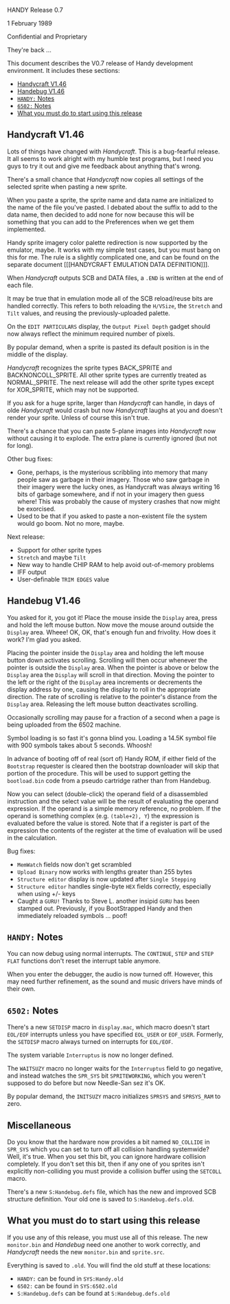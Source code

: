 HANDY Release 0.7

1 February 1989  

Confidential and Proprietary

They're back ...

This document describes the V0.7 release of Handy development environment. It includes these sections:

- [Handycraft V1.46](#handycraft-v146)
- [Handebug V1.46](#handebug-v146)
- [`HANDY:` Notes](#handy-notes)
- [`6502:` Notes](#6502-notes)
- [What you must do to start using this release](#what-you-must-do-to-start-using-this-release)

## Handycraft V1.46

Lots of things have changed with *Handycraft*. This is a bug-fearful release. It all seems to work alright with my humble test programs, but I need you guys to try it out and give me feedback about anything that's wrong.

There's a small chance that *Handycraft* now copies all settings of the selected sprite when pasting a new sprite.

When you paste a sprite, the sprite name and data name are initialized to the name of the file you've pasted. I debated about the suffix to add to the data name, then decided to add none for now because this will be something that you can add to the Preferences when we get them implemented.

Handy sprite imagery color palette redirection is now supported by the emulator, maybe. It works with my simple test cases, but you must bang on this for me. The rule is a slightly complicated one, and can be found on the separate document [[[HANDYCRAFT EMULATION DATA DEFINITION]]].

When *Handycraft* outputs SCB and DATA files, a `.END` is written at the end of each file.

It may be true that in emulation mode all of the SCB reload/reuse bits are handled correctly. This refers to both reloading the `H/VSize`, the `Stretch` and `Tilt` values, and reusing the previously-uploaded palette.

On the `EDIT PARTICULARS` display, the `Output Pixel Depth` gadget should now always reflect the minimum required number of pixels.

By popular demand, when a sprite is pasted its default position is in the middle of the display.

*Handycraft* recognizes the sprite types BACK_SPRITE and BACKNONCOLL_SPRITE. All other sprite types are currently treated as NORMAL_SPRITE. The next release will add the other sprite types except for XOR_SPRITE, which may not be supported.

If you ask for a huge sprite, larger than *Handycraft* can handle, in days of olde *Handycraft* would crash but now *Handycraft* laughs at you and doesn't render your sprite. Unless of course this isn't true.

There's a chance that you can paste 5-plane images into *Handycraft* now without causing it to explode. The extra plane is currently ignored (but not for long).

Other bug fixes:

- Gone, perhaps, is the mysterious scribbling into memory that many people saw as garbage in their imagery. Those who saw garbage in their imagery were the lucky ones, as Handycraft was always writing 16 bits of garbage somewhere, and if not in your imagery then guess where! This was probably the cause of mystery crashes that now might be exorcised.
- Used to be that if you asked to paste a non-existent file the system would go boom. Not no more, maybe.

Next release:

- Support for other sprite types
- `Stretch` and maybe `Tilt`
- New way to handle CHIP RAM to help avoid out-of-memory problems
- IFF output
- User-definable `TRIM EDGES` value

## Handebug V1.46

You asked for it, you got it! Place the mouse inside the `Display` area, press and hold the left mouse button. Now move the mouse around outside the `Display` area. Wheee! OK, OK, that's enough fun and frivolity. How does it work? I'm glad you asked.

Placing the pointer inside the `Display` area and holding the left mouse button down activates scrolling. Scrolling will then occur whenever the pointer is outside the `Display` area. When the pointer is above or below the `Display` area the `Display` will scroll in that direction. Moving the pointer to the left or the right of the `Display` area increments or decrements the display address by one, causing the display to roll in the appropriate direction. The rate of scrolling is relative to the pointer's distance from the `Display` area. Releasing the left mouse button deactivates scrolling.

Occasionally scrolling may pause for a fraction of a second when a page is being uploaded from the 6502 machine.

Symbol loading is so fast it's gonna blind you. Loading a 14.5K symbol file with 900 symbols takes about 5 seconds. Whoosh!

In advance of booting off of real (sort of) Handy ROM, if either field of the `Bootstrap` requester is cleared then the bootstrap downloader will skip that portion of the procedure. This will be used to support getting the `bootload.bin` code from a pseudo cartridge rather than from Handebug.

Now you can select (double-click) the operand field of a disassembled instruction and the select value will be the result of evaluating the operand expression. If the operand is a simple memory reference, no problem. If the operand is something complex (e.g. `(table+2), Y`) the expression is evaluated before the value is stored. Note that if a register is part of the expression the contents of the register at the time of evaluation will be used in the calculation.

Bug fixes:

- `MemWatch` fields now don't get scrambled
- `Upload Binary` now works with lengths greater than 255 bytes
- `Structure editor` display is now updated after `Single Stepping`
- `Structure editor` handles single-byte `HEX` fields correctly, especially when using +/- keys
- Caught a `GURU!` Thanks to Steve L. another insipid `GURU` has been stamped out. Previously, if you BootStrapped Handy and then immediately reloaded symbols ... poof!

## `HANDY:` Notes

You can now debug using normal interrupts. The `CONTINUE`, `STEP` and `STEP FLAT` functions don't reset the interrupt table anymore.

When you enter the debugger, the audio is now turned off. However, this may need further refinement, as the sound and music drivers have minds of their own.

## `6502:` Notes

There's a new `SETDISP` macro in `display.mac`, which macro doesn't start `EOL/EOF` interrupts unless you have specified `EOL_USER` or `EOF_USER`. Formerly, the `SETDISP` macro always turned on interrupts for `EOL/EOF`.

The system variable `Interruptus` is now no longer defined.

The `WAITSUZY` macro no longer waits for the `Interruptus` field to go negative, and instead watches the `SPR_SYS` bit `SPRITEWORKING`, which you weren't supposed to do before but now Needle-San sez it's OK.

By popular demand, the `INITSUZY` macro initializes `SPRSYS` and `SPRSYS_RAM` to zero.

## Miscellaneous

Do you know that the hardware now provides a bit named `NO_COLLIDE` in `SPR_SYS` which you can set to turn off all collision handling systemwide? Well, it's true. When you set this bit, you can ignore hardware collision completely. If you don't set this bit, then if any one of you sprites isn't explicitly non-colliding you must provide a collision buffer using the `SETCOLL` macro.

There's a new `S:Handebug.defs` file, which has the new and improved SCB structure definition. Your old one is saved to `S:Handebug.defs.old`.

## What you must do to start using this release

If you use any of this release, you must use all of this release. The new `monitor.bin` and *Handebug* need one another to work correctly, and *Handycraft* needs the new `monitor.bin` and `sprite.src`.

Everything is saved to `.old`. You will find the old stuff at these locations:

- `HANDY:` can be found in `SYS:Handy.old`
- `6502:` can be found in `SYS:6502.old` 
- `S:Handebug.defs` can be found at `S:Handebug.defs.old`
